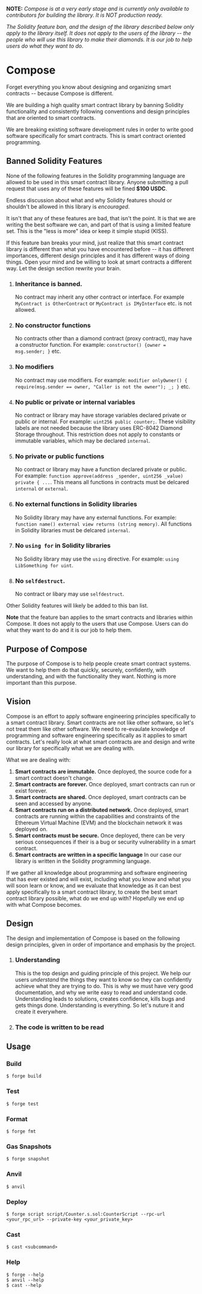 
**NOTE:** *Compose is at a very early stage and is currently only available to contributors for building the library. It is NOT production ready.* 

*The Solidity feature ban, and the design of the library described below only apply to the library itself. It does not apply to the *users* of the library -- the people who will use this library to make their diamonds. It is our job to help users do what they want to do.*


# Compose

Forget everything you know about designing and organizing smart contracts -- because Compose is different.

We are building a high quality smart contract library by banning Solidity functionality and consistently following conventions and design principles that are oriented to smart contracts.

We are breaking existing software development rules in order to write good software specifically for smart contracts. This is smart contract oriented programming.

## Banned Solidity Features

None of the following features in the Solidity programming language are allowed to be used in this smart contract library. Anyone submitting a pull request that uses any of these features will be fined **$100 USDC**.

Endless discussion about what and why Solidity features should or shouldn't be allowed in this library is *encouraged*.

It isn't that any of these features are bad, that isn't the point. It is that we are writing the best software we can, and part of that is using a limited feature set. This is the "less is more" idea or keep it simple stupid (KISS).

If this feature ban breaks your mind, just realize that this smart contract library is different than what you have encountered before -- it has different importances, different design principles and it has different ways of doing things. Open your mind and be willing to look at smart contracts a different way. Let the design section rewrite your brain.

1. ### Inheritance is **banned**.
   
   No contract may inherit any other contract or interface. For example `MyContract is OtherContract` or `MyContract is IMyInterface` etc. is not allowed.

2. ### No constructor functions

   No contracts other than a diamond contract (proxy contract), may have a constructor function. For example: `constructor() {owner = msg.sender; }` etc.

3. ### No modifiers

   No contract may use modifiers. For example: `modifier onlyOwner() { require(msg.sender == owner, "Caller is not the owner"); _; }` etc.

4. ### No public or private or internal variables

   No contract or library may have storage variables declared private or public or internal. For example: `uint256 public counter;`. These visibility labels are not needed because the library uses ERC-8042 Diamond Storage throughout. This restriction does not apply to constants or immutable variables, which may be declared `internal`.

5. ### No private or public functions

   No contract or library may have a function declared private or public. For example: `function approve(address _spender, uint256 _value) private { ...`. This means all functions in contracts must be delcared `internal` or `external`.

6. ### No external functions in Solidity libraries

   No Solidity library may have any external functions. For example: `function name() external view returns (string memory)`. All functions in Solidity libraries must be delcared `internal`.

7. ### No `using for` in Solidity libraries

   No Solidity library may use the `using` directive. For example: `using LibSomething for uint`.

8. ### No `selfdestruct`.

   No contract or libary may use `selfdestruct`.

Other Solidity features will likely be added to this ban list.

**Note** that the feature ban applies to the smart contracts and libraries within Compose. It does not apply to the users that use Compose. Users can do what they want to do and it is our job to help them.

## Purpose of Compose

The purpose of Compose is to help people create smart contract systems. We want to help them do that quickly, securely, confidently, with understanding, and with the functionality they want. Nothing is more important than this purpose.

## Vision

Compose is an effort to apply software engineering principles specifically to a smart contract library. Smart contracts are not like other software, so let's not treat them like other software. We need to re-evaulate knowledge of programming and software engineering specifically as it applies to smart contracts. Let's really look at what smart contracts are and design and write our library for specifically what we are dealing with. 

What we are dealing with:

1. **Smart contracts are immutable.** Once deployed, the source code for a smart contract doesn't change.
2. **Smart contracts are forever.** Once deployed, smart contracts can run or exist forever.
3. **Smart contracts are shared.** Once deployed, smart contracts can be seen and accessed by anyone.
4. **Smart contracts run on a distributed network.**  Once deployed, smart contracts are running within the capabilities and constraints of the Ethereum Virtual Machine (EVM) and the blockchain network it was deployed on.
5. **Smart contracts must be secure.** Once deployed, there can be very serious consequences if their is a bug or security vulnerability in a smart contract.
6. **Smart contracts are written in a specific language** In our case our library is written in the Solidity programming language.

If we gather all knowledge about programming and software engineering that has ever existed and will exist, including what you know and what you will soon learn or know, and we evaluate that knowledge as it can best apply specifically to a smart contract library, to create the best smart contract library possible, what do we end up with? Hopefully we end up with what Compose becomes.

## Design

The design and implementation of Compose is based on the following design principles, given in order of importance and emphasis by the project.

1. ### Understanding
   This is the top design and guiding principle of this project. We help our users *understand* the things they want to know so they can confidently achieve what they are trying to do. This is why we must have very good documentation, and why we write easy to read and understand code. Understanding leads to solutions, creates confidence, kills bugs and gets things done. Understanding is everything. So let's nuture it and create it everywhere.

2. ### The code is written to be read

   







## Usage

### Build

```shell
$ forge build
```

### Test

```shell
$ forge test
```

### Format

```shell
$ forge fmt
```

### Gas Snapshots

```shell
$ forge snapshot
```

### Anvil

```shell
$ anvil
```

### Deploy

```shell
$ forge script script/Counter.s.sol:CounterScript --rpc-url <your_rpc_url> --private-key <your_private_key>
```

### Cast

```shell
$ cast <subcommand>
```

### Help

```shell
$ forge --help
$ anvil --help
$ cast --help
```
